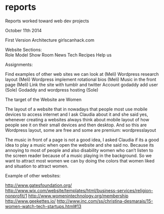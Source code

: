 # reports
Reports worked toward web dev projects

October 11th 2014

First Version Architecture   girlscanhack.com 

Website Sections:  
Role Model Show Room
News
Tech Recipes 
Help us

Assignments: 

Find examples of other web sites we can look at (Meli)
Wordpress research layout (Meli)
Wordpress implement rotational bios (Meli)
Music in the front page (Meli)
Link the site with tumblr and twitter
Account godaddy add user (Sole)
Godaddy and wordpress hosting (Sole)
      

The target of the Website are Women

The layout of a website that in nowadays that people most use mobile devices to access internet and I ask Claudia about it and she said yes, whenever creating a websites always think about mobile layout of how people see it on their small devices and then desktop. And so this are  Wordpress layout, some are free and  some are premium:  wordpresslayout

The music in front of a page is not a good idea, I asked Claudia if its a good idea to play a music when open the website and she said no. Because its annoying to most of people and also disability women who can’t listen to the screen reader because of a music playing in the background. So we want to attract most women we can by doing the colors that women liked and situation to attract women.  


Example of other websites:

http://www.gatesfoundation.org/
http://www.wix.com/website/templates/html/business-services/religion-nonprofit/1
http://www.womenintechnology.org/membership
http://www.geekettes.io/
http://www.inc.com/ss/christina-desmarais/15-women-watch-tech-startups.html#13



